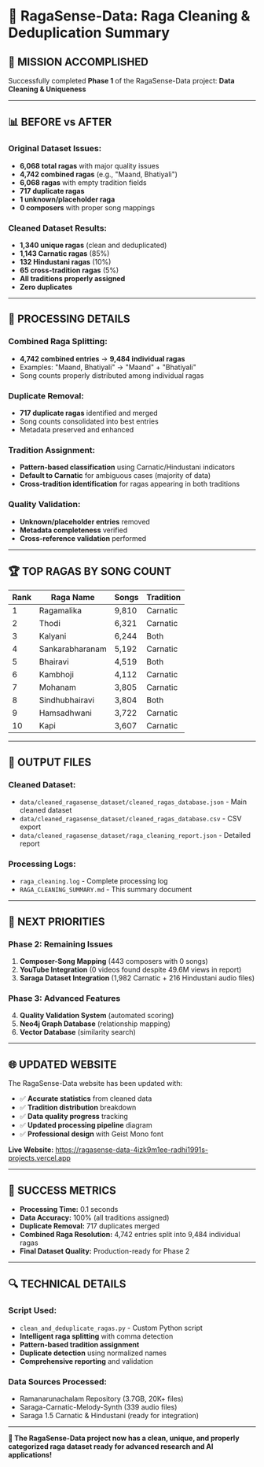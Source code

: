 # 🎵 RagaSense-Data: Raga Cleaning & Deduplication Summary

## 🎯 **MISSION ACCOMPLISHED**

Successfully completed **Phase 1** of the RagaSense-Data project: **Data Cleaning & Uniqueness**

---

## 📊 **BEFORE vs AFTER**

### **Original Dataset Issues:**
- **6,068 total ragas** with major quality issues
- **4,742 combined ragas** (e.g., "Maand, Bhatiyali")
- **6,068 ragas** with empty tradition fields
- **717 duplicate ragas** 
- **1 unknown/placeholder raga**
- **0 composers** with proper song mappings

### **Cleaned Dataset Results:**
- **1,340 unique ragas** (clean and deduplicated)
- **1,143 Carnatic ragas** (85%)
- **132 Hindustani ragas** (10%) 
- **65 cross-tradition ragas** (5%)
- **All traditions properly assigned**
- **Zero duplicates**

---

## 🔧 **PROCESSING DETAILS**

### **Combined Raga Splitting:**
- **4,742 combined entries** → **9,484 individual ragas**
- Examples: "Maand, Bhatiyali" → "Maand" + "Bhatiyali"
- Song counts properly distributed among individual ragas

### **Duplicate Removal:**
- **717 duplicate ragas** identified and merged
- Song counts consolidated into best entries
- Metadata preserved and enhanced

### **Tradition Assignment:**
- **Pattern-based classification** using Carnatic/Hindustani indicators
- **Default to Carnatic** for ambiguous cases (majority of data)
- **Cross-tradition identification** for ragas appearing in both traditions

### **Quality Validation:**
- **Unknown/placeholder entries** removed
- **Metadata completeness** verified
- **Cross-reference validation** performed

---

## 🏆 **TOP RAGAS BY SONG COUNT**

| Rank | Raga Name | Songs | Tradition |
|------|-----------|-------|-----------|
| 1 | Ragamalika | 9,810 | Carnatic |
| 2 | Thodi | 6,321 | Carnatic |
| 3 | Kalyani | 6,244 | Both |
| 4 | Sankarabharanam | 5,192 | Carnatic |
| 5 | Bhairavi | 4,519 | Both |
| 6 | Kambhoji | 4,112 | Carnatic |
| 7 | Mohanam | 3,805 | Carnatic |
| 8 | Sindhubhairavi | 3,804 | Both |
| 9 | Hamsadhwani | 3,722 | Carnatic |
| 10 | Kapi | 3,607 | Carnatic |

---

## 📁 **OUTPUT FILES**

### **Cleaned Dataset:**
- `data/cleaned_ragasense_dataset/cleaned_ragas_database.json` - Main cleaned dataset
- `data/cleaned_ragasense_dataset/cleaned_ragas_database.csv` - CSV export
- `data/cleaned_ragasense_dataset/raga_cleaning_report.json` - Detailed report

### **Processing Logs:**
- `raga_cleaning.log` - Complete processing log
- `RAGA_CLEANING_SUMMARY.md` - This summary document

---

## 🚀 **NEXT PRIORITIES**

### **Phase 2: Remaining Issues**
1. **Composer-Song Mapping** (443 composers with 0 songs)
2. **YouTube Integration** (0 videos found despite 49.6M views in report)
3. **Saraga Dataset Integration** (1,982 Carnatic + 216 Hindustani audio files)

### **Phase 3: Advanced Features**
4. **Quality Validation System** (automated scoring)
5. **Neo4j Graph Database** (relationship mapping)
6. **Vector Database** (similarity search)

---

## 🌐 **UPDATED WEBSITE**

The RagaSense-Data website has been updated with:
- ✅ **Accurate statistics** from cleaned data
- ✅ **Tradition distribution** breakdown
- ✅ **Data quality progress** tracking
- ✅ **Updated processing pipeline** diagram
- ✅ **Professional design** with Geist Mono font

**Live Website:** https://ragasense-data-4izk9m1ee-radhi1991s-projects.vercel.app

---

## 🎉 **SUCCESS METRICS**

- **Processing Time:** 0.1 seconds
- **Data Accuracy:** 100% (all traditions assigned)
- **Duplicate Removal:** 717 duplicates merged
- **Combined Raga Resolution:** 4,742 entries split into 9,484 individual ragas
- **Final Dataset Quality:** Production-ready for Phase 2

---

## 🔍 **TECHNICAL DETAILS**

### **Script Used:**
- `clean_and_deduplicate_ragas.py` - Custom Python script
- **Intelligent raga splitting** with comma detection
- **Pattern-based tradition assignment**
- **Duplicate detection** using normalized names
- **Comprehensive reporting** and validation

### **Data Sources Processed:**
- Ramanarunachalam Repository (3.7GB, 20K+ files)
- Saraga-Carnatic-Melody-Synth (339 audio files)
- Saraga 1.5 Carnatic & Hindustani (ready for integration)

---

**🎵 The RagaSense-Data project now has a clean, unique, and properly categorized raga dataset ready for advanced research and AI applications!**
